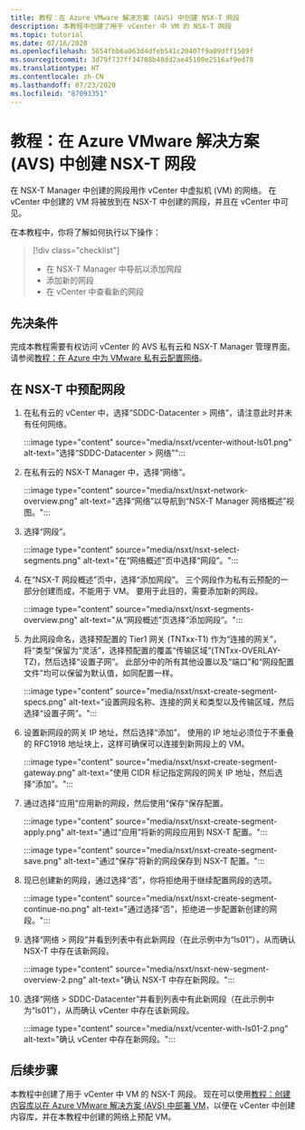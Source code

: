 ```yaml
---
title: 教程：在 Azure VMware 解决方案 (AVS) 中创建 NSX-T 网段
description: 本教程中创建了用于 vCenter 中 VM 的 NSX-T 网段
ms.topic: tutorial
ms.date: 07/16/2020
ms.openlocfilehash: 5654fbb6a063d4dfeb541c20407f9a09dff1509f
ms.sourcegitcommit: 3d79f737ff34708b48dd2ae45100e2516af9ed78
ms.translationtype: HT
ms.contentlocale: zh-CN
ms.lasthandoff: 07/23/2020
ms.locfileid: "87093351"
---
```

# <a name="tutorial-create-an-nsx-t-network-segment-in-azure-vmware-solution-avs"></a>教程：在 Azure VMware 解决方案 (AVS) 中创建 NSX-T 网段

在 NSX-T Manager 中创建的网段用作 vCenter 中虚拟机 (VM) 的网络。 在 vCenter 中创建的 VM 将被放到在 NSX-T 中创建的网段，并且在 vCenter 中可见。

在本教程中，你将了解如何执行以下操作：

> [!div class="checklist"]
> * 在 NSX-T Manager 中导航以添加网段
> * 添加新的网段
> * 在 vCenter 中查看新的网段

## <a name="prerequisites"></a>先决条件

完成本教程需要有权访问 vCenter 的 AVS 私有云和 NSX-T Manager 管理界面。 请参阅[教程：在 Azure 中为 VMware 私有云配置网络](tutorial-configure-networking.md)。

## <a name="provision-a-network-segment-in-nsx-t"></a>在 NSX-T 中预配网段

1. 在私有云的 vCenter 中，选择“SDDC-Datacenter > 网络”，请注意此时并未有任何网络。

   :::image type="content" source="media/nsxt/vcenter-without-ls01.png" alt-text="选择“SDDC-Datacenter > 网络”":::

1. 在私有云的 NSX-T Manager 中，选择“网络”。

   :::image type="content" source="media/nsxt/nsxt-network-overview.png" alt-text="选择“网络”以导航到“NSX-T Manager 网络概述”视图。":::

1. 选择“网段”。

   :::image type="content" source="media/nsxt/nsxt-select-segments.png" alt-text="在“网络概述”页中选择“网段”。":::

1. 在“NSX-T 网段概述”页中，选择“添加网段”。 三个网段作为私有云预配的一部分创建而成，不能用于 VM。  要用于此目的，需要添加新的网段。

   :::image type="content" source="media/nsxt/nsxt-segments-overview.png" alt-text="从“网段概述”页选择“添加网段”。":::

1. 为此网段命名，选择预配置的 Tier1 网关 (TNTxx-T1) 作为“连接的网关”，将“类型”保留为“灵活”，选择预配置的覆盖“传输区域”(TNTxx-OVERLAY-TZ)，然后选择“设置子网”。   此部分中的所有其他设置以及“端口”和“网段配置文件”均可以保留为默认值，如同配置一样。 

   :::image type="content" source="media/nsxt/nsxt-create-segment-specs.png" alt-text="设置网段名称、连接的网关和类型以及传输区域，然后选择“设置子网”。":::

1. 设置新网段的网关 IP 地址，然后选择“添加”。 使用的 IP 地址必须位于不重叠的 RFC1918 地址块上，这样可确保可以连接到新网段上的 VM。

   :::image type="content" source="media/nsxt/nsxt-create-segment-gateway.png" alt-text="使用 CIDR 标记指定网段的网关 IP 地址，然后选择“添加”。":::

1. 通过选择“应用”应用新的网段，然后使用“保存”保存配置。 

   :::image type="content" source="media/nsxt/nsxt-create-segment-apply.png" alt-text="通过“应用”将新的网段应用到 NSX-T 配置。":::

   :::image type="content" source="media/nsxt/nsxt-create-segment-save.png" alt-text="通过“保存”将新的网段保存到 NSX-T 配置。":::

1. 现已创建新的网段，通过选择“否”，你将拒绝用于继续配置网段的选项。

   :::image type="content" source="media/nsxt/nsxt-create-segment-continue-no.png" alt-text="通过选择“否”，拒绝进一步配置新创建的网段。":::

1. 选择“网络 > 网段”并看到列表中有此新网段（在此示例中为“ls01”），从而确认 NSX-T 中存在该新网段。

   :::image type="content" source="media/nsxt/nsxt-new-segment-overview-2.png" alt-text="确认 NSX-T 中存在新网段。":::

1. 选择“网络 > SDDC-Datacenter”并看到列表中有此新网段（在此示例中为“ls01”），从而确认 vCenter 中存在该新网段。

   :::image type="content" source="media/nsxt/vcenter-with-ls01-2.png" alt-text="确认 vCenter 中存在新网段。":::

## <a name="next-steps"></a>后续步骤

本教程中创建了用于 vCenter 中 VM 的 NSX-T 网段。 现在可以使用[教程：创建内容库以在 Azure VMware 解决方案 (AVS) 中部署 VM](tutorial-deploy-vm-content-library.md)，以便在 vCenter 中创建内容库，并在本教程中创建的网络上预配 VM。

<!-- LINKS - external-->

<!-- LINKS - internal -->
